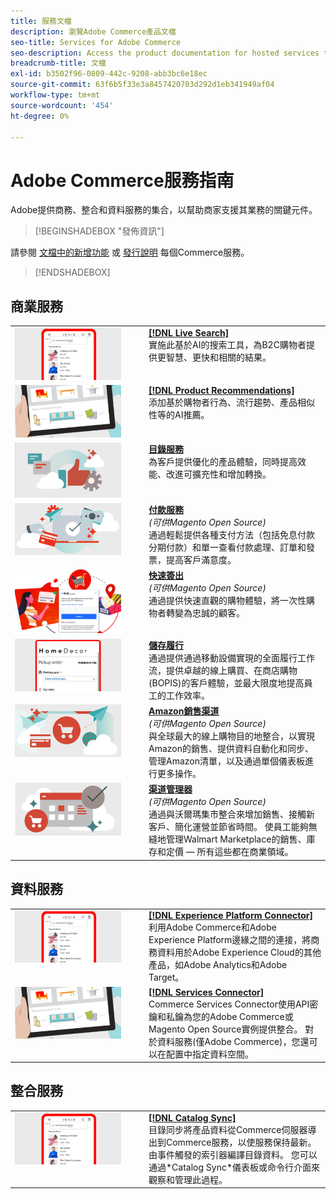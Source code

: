 ```yaml
---
title: 服務文檔
description: 瀏覽Adobe Commerce產品文檔
seo-title: Services for Adobe Commerce
seo-description: Access the product documentation for hosted services that help Adobe Commerce and Magento Open Source merchants support key components of their business.
breadcrumb-title: 文檔
exl-id: b3502f96-0809-442c-9208-abb3bc6e18ec
source-git-commit: 63f6b5f33e3a8457420703d292d1eb341949af04
workflow-type: tm+mt
source-wordcount: '454'
ht-degree: 0%

---
```


# Adobe Commerce服務指南

Adobe提供商務、整合和資料服務的集合，以幫助商家支援其業務的關鍵元件。

>[!BEGINSHADEBOX &quot;發佈資訊&quot;]

請參閱 [文檔中的新增功能](whats-new.md) 或 [發行說明](release-notes-all.md) 每個Commerce服務。
>[!ENDSHADEBOX]

## 商業服務

<table>
<tr>
  <td valign="top" width="200">
      <img alt="[!DNL Live Search]" src="assets/live-search.png" width="170px"/></td>
   <td valign="top"><a href="https://experienceleague.adobe.com/docs/commerce-merchant-services/live-search/overview.html"><strong>[!DNL Live Search]</strong></a>  
    <div>實施此基於AI的搜索工具，為B2C購物者提供更智慧、更快和相關的結果。</div>
  </td>
   </tr>
<tr>
   <td valign="top" width="200">
       <img alt="[!UICONTROL Product Recommendations]" src="assets/product-recs.png" width="170px"/></td>
   <td valign="top">
   <a href="https://experienceleague.adobe.com/docs/commerce-merchant-services/product-recommendations/overview.html"><strong>[!DNL Product Recommendations]</strong></a>
    <div>添加基於購物者行為、流行趨勢、產品相似性等的AI推薦。</div>
  </td>
   </tr>
<tr>
    <td valign="top" width="200px">
       <img alt="目錄服務" src="assets/catalog-service.png" width="170px"></td>
   <td valign="top"><a href="https://experienceleague.adobe.com/docs/commerce-merchant-services/catalog-service/guide-overview.html"> <strong>目錄服務</strong></a> <br>
    <div>為客戶提供優化的產品體驗，同時提高效能、改進可擴充性和增加轉換。</div>
  </td>
   </tr>
<tr>
  <td valign="top" width="200px">
    <img alt="付款服務" src="assets/payment-services.png" width="170px"/></td>
   <td valign="top"><a href="https://experienceleague.adobe.com/docs/commerce-merchant-services/payment-services/guide-overview.html"><strong>付款服務</strong></a>  <br><em>(可供Magento Open Source)</em>
    <div>通過輕鬆提供各種支付方法（包括免息付款分期付款）和單一查看付款處理、訂單和發票，提高客戶滿意度。</div>
  </td>
    </tr>
<tr>
  <td valign="top" width="200px">
    <img alt="快速簽出" src="assets/quick-checkout.png" width="170px"/></td>
   <td valign="top"><a href="https://experienceleague.adobe.com/docs/commerce-merchant-services/quick-checkout/overview.html"><strong>快速簽出</strong></a>  <br><em>(可供Magento Open Source)</em>
    <div>通過提供快速直觀的購物體驗，將一次性購物者轉變為忠誠的顧客。</div>
  </td>
    </tr>
<tr>
    <td valign="top" width="200px">
       <img alt="儲存履行" src="assets/store-fulfillment-landing-graphic.png" width="170px"/></td>
   <td valign="top"><a href="https://experienceleague.adobe.com/docs/commerce-merchant-services/store-fulfillment/guide-overview.html"> <strong>儲存履行</strong></a></br>
    <div>通過提供通過移動設備實現的全面履行工作流，提供卓越的線上購買、在商店購物(BOPIS)的客戶體驗，並最大限度地提高員工的工作效率。</div>
  </td>
   </tr>
<tr>
    <td valign="top" width="200px">
       <img alt="AmazonSales Channel" src="assets/amazon-channel.png" width="170px"></td>
   <td valign="top"><a href="https://experienceleague.adobe.com/docs/commerce-channels/amazon/guide-overview.html"> <strong>Amazon銷售渠道</strong></a> <br><em>(可供Magento Open Source)</em>
    <div>與全球最大的線上購物目的地整合，以實現Amazon的銷售、提供資料自動化和同步、管理Amazon清單，以及通過單個儀表板進行更多操作。</div>
  </td>
   </tr>
<tr>
    <td valign="top">
       <img alt="[!DNL Channel Manager]" src="assets/channel-manager.png" width="170px"></td>
   <td valign="top"><a href="https://experienceleague.adobe.com/docs/commerce-channels/channel-manager/guide-overview.html"> <strong>渠道管理器</strong></a> <br><em>(可供Magento Open Source)</em>
    <div>通過與沃爾瑪集市整合來增加銷售、接觸新客戶、簡化運營並節省時間。 使員工能夠無縫地管理Walmart Marketplace的銷售、庫存和定價 — 所有這些都在商業領域。</div>
  </td>
   </tr>
</table>

## 資料服務

<table>
<tr>
  <td valign="top" width="200">
      <img alt="[!DNL Experience Platform Connector]" src="assets/live-search.png" width="170px"/></td>
   <td valign="top"><a href="https://experienceleague.adobe.com/docs/commerce-merchant-services/experience-platform-connector/overview.html"><strong>[!DNL Experience Platform Connector]</strong></a>  
    <div>利用Adobe Commerce和Adobe Experience Platform邊緣之間的連接，將商務資料用於Adobe Experience Cloud的其他產品，如Adobe Analytics和Adobe Target。</div>
  </td>
   </tr>
<tr>
   <td valign="top" width="200">
       <img alt="[!UICONTROL Services Connector]" src="assets/product-recs.png" width="170px"/></td>
   <td valign="top">
   <a href="https://experienceleague.adobe.com/docs/commerce-merchant-services/user-guides/integration-services/saas.html"><strong>[!DNL Services Connector]</strong></a>
    <div>Commerce Services Connector使用API密鑰和私鑰為您的Adobe Commerce或Magento Open Source實例提供整合。 對於資料服務(僅Adobe Commerce)，您還可以在配置中指定資料空間。</div>
  </td>
   </tr>
</table>

## 整合服務

<table>
<tr>
   <td valign="top" width="200">
      <img alt="[!DNL Catalog Sync]" src="assets/live-search.png" width="170px"/></td>
   <td valign="top"><a href="https://experienceleague.adobe.com/docs/commerce-merchant-services/user-guides/data-services/catalog-sync.html"><strong>[!DNL Catalog Sync]</strong></a>  
    <div>目錄同步將產品資料從Commerce伺服器導出到Commerce服務，以使服務保持最新。 由事件觸發的索引器編譯目錄資料。 您可以通過*Catalog Sync*儀表板或命令行介面來觀察和管理此過程。</div>
  </td>
</tr>
</table>
